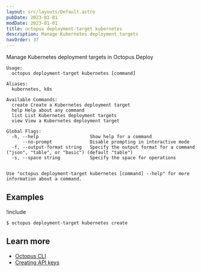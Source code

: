 ```yaml
---
layout: src/layouts/Default.astro
pubDate: 2023-01-01
modDate: 2023-01-01
title: octopus deployment-target kubernetes
description: Manage Kubernetes deployment targets
navOrder: 37
---
```


Manage Kubernetes deployment targets in Octopus Deploy


```
Usage:
  octopus deployment-target kubernetes [command]

Aliases:
  kubernetes, k8s

Available Commands:
  create Create a Kubernetes deployment target
  help Help about any command
  list List Kubernetes deployment targets
  view View a Kubernetes deployment target

Global Flags:
  -h, --help                   Show help for a command
      --no-prompt              Disable prompting in interactive mode
  -f, --output-format string   Specify the output format for a command ("json", "table", or "basic") (default "table")
  -s, --space string           Specify the space for operations


Use "octopus deployment-target kubernetes [command] --help" for more information about a command.
```

## Examples

!include <samples-instance>


```
$ octopus deployment-target kubernetes create

```

## Learn more

- [Octopus CLI](/docs/octopus-rest-api/cli)
- [Creating API keys](/docs/octopus-rest-api/how-to-create-an-api-key)